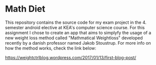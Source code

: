 # Math Diet

This repository contains the source code for my exam project in the 4. semester android elective at KEA's computer science course. 
For this assignment I chose to create an app that aims to simplyfy the usage of a new weight loss method called "Mathmatical Weightloss"
developed recently by a danish professor named Jakob Stoustrup. For more info on how the method works, check the link below:

https://weightctrlblog.wordpress.com/2017/01/13/first-blog-post/
